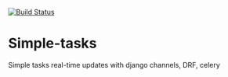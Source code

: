 [![Build Status](https://travis-ci.org/pplonski/simple-tasks.svg?branch=master)](https://travis-ci.org/pplonski/simple-tasks)

# Simple-tasks

Simple tasks real-time updates with django channels, DRF, celery

